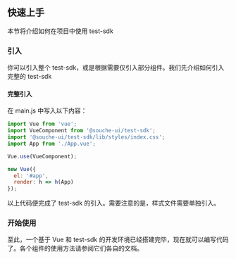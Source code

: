 ## 快速上手

本节将介绍如何在项目中使用 test-sdk

### 引入

你可以引入整个 test-sdk，或是根据需要仅引入部分组件。我们先介绍如何引入完整的 test-sdk

#### 完整引入

在 main.js 中写入以下内容：

```javascript
import Vue from 'vue';
import VueComponent from '@souche-ui/test-sdk';
import '@souche-ui/test-sdk/lib/styles/index.css';
import App from './App.vue';

Vue.use(VueComponent);

new Vue({
  el: '#app',
  render: h => h(App)
});
```

以上代码便完成了 test-sdk 的引入。需要注意的是，样式文件需要单独引入。

### 开始使用

至此，一个基于 Vue 和 test-sdk 的开发环境已经搭建完毕，现在就可以编写代码了。各个组件的使用方法请参阅它们各自的文档。
